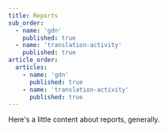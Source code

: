 ```yaml
---
title: Reports
sub_order:
  - name: 'gdn'
    published: true
  - name: 'translation-activity'
    published: true
article_order:
  articles:
    - name: 'gdn'
      published: true
    - name: 'translation-activity'
      published: true
---
```


Here's a little content about reports, generally.